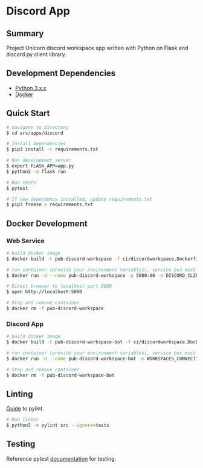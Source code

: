 # Discord App
## Summary 
Project Unicorn discord workspace app written with Python on Flask and discord.py client library.

## Development Dependencies
- [Python 3.x.x](https://www.python.org/downloads/)
- [Docker](https://docs.docker.com/desktop/#download-and-install)

## Quick Start
```bash
# navigate to directory
$ cd src/apps/discord

# Install dependencies
$ pip3 install -r requirements.txt

# Run development server
$ export FLASK_APP=app.py
$ python3 -m flask run

# Run tests
$ pytest

# If new dependency installed, update requirements.txt
$ pip3 freeze > requirements.txt
```

## Docker Development

### Web Service
```bash
# build docker image
$ docker build -t pub-discord-workspace -f ci/discordworkspace.Dockerfile .

# run container (provide your environment variables), service bus must be test instance running on azure
$ docker run -d --name pub-discord-workspace -p 5000:80 -e DISCORD_CLIENT_ID=discordclientid pub-discord-workspace

# Direct browser to localhost port 5000
$ open http://localhost:5000

# Stop and remove container
$ docker rm -f pub-discord-workspace
```

### Discord App
```bash
# build docker image
$ docker build -t pub-discord-workspace-bot -f ci/discordworkspace.Dockerfile .

# run container (provide your environment variables), service bus must be test instance running on azure
$ docker run -d --name pub-discord-workspace-bot -e WORKSPACES_CONNECTION_STRING=localconnectionstring -e DISCORD_BOT_TOKEN=yourlocaldiscordbottoken -e APP_URL=https://projectunicorn.net -e APP_ENV=development pub-discord-workspace-bot

# Stop and remove container
$ docker rm -f pub-discord-workspace-bot
```

## Linting
[Guide](https://docs.pylint.org/en/1.6.0/tutorial.html) to pylint.

```bash
# Run linter
$ python3 -m pylint src --ignore=tests
```

## Testing
Reference pytest [documentation](https://docs.pytest.org/en/5.4.3/index.html) for testing.

